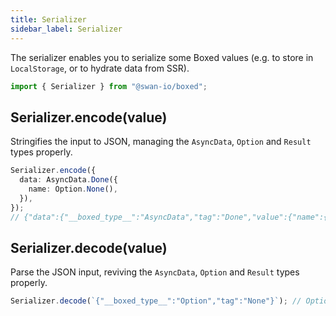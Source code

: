 ```yaml
---
title: Serializer
sidebar_label: Serializer
---
```


The serializer enables you to serialize some Boxed values (e.g. to store in `LocalStorage`, or to hydrate data from SSR).

```ts
import { Serializer } from "@swan-io/boxed";
```

## Serializer.encode(value)

Stringifies the input to JSON, managing the `AsyncData`, `Option` and `Result` types properly.

```ts
Serializer.encode({
  data: AsyncData.Done({
    name: Option.None(),
  }),
});
// {"data":{"__boxed_type__":"AsyncData","tag":"Done","value":{"name":{"__boxed_type__":"Option","tag":"None"}}}}
```

## Serializer.decode(value)

Parse the JSON input, reviving the `AsyncData`, `Option` and `Result` types properly.

```ts
Serializer.decode(`{"__boxed_type__":"Option","tag":"None"}`); // Option.None();
```
